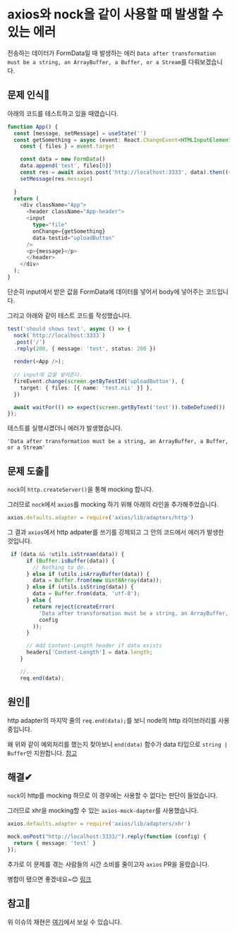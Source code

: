 # axios와 nock을 같이 사용할 때 발생할 수 있는 에러
전송하는 데이터가 FormData일 때 발생하는 에러 `Data after transformation must be a string, an ArrayBuffer, a Buffer, or a Stream`를 다뤄보겠습니다.
## 문제 인식🤥
아래의 코드를 테스트하고 있을 때였습니다.
```ts
function App() {
  const [message, setMessage] = useState('')
  const getSomething = async (event: React.ChangeEvent<HTMLInputElement>) => {
    const { files } = event.target

    const data = new FormData()
    data.append('test', files[0])
    const res = await axios.post('http://localhost:3333', data).then(({data}) => data)
    setMessage(res.message)
    
  }
  return (
    <div className="App">
      <header className="App-header">
      <input
        type="file"
        onChange={getSomething}
        data-testid="uploadButton"
      />
      <p>{message}</p>
      </header>
    </div>
  );
}
```
단순히 input에서 받은 값을 FormData에 데이터를 넣어서 body에 넣어주는 코드입니다.

그리고 아래와 같이 테스트 코드를 작성했습니다.
```ts
test('should shows text', async () => {
  nock(`http://localhost:3333`)
  .post('/')
  .reply(200, { message: 'test', status: 200 })
  
  render(<App />);
  
  // input에 값을 넣어준다.
  fireEvent.change(screen.getByTestId('uploadButton'), {
    target: { files: [{ name: 'test.nii' }] },
  })

  await waitFor(() => expect(screen.getByText('test')).toBeDefined()) 
});
```
테스트를 실행시켰더니 에러가 발생했습니다.

`'Data after transformation must be a string, an ArrayBuffer, a Buffer, or a Stream'`

## 문제 도출👀

`nock`이 `http.createServer()`을 통해 mocking 합니다. 

그러므로 `nock`에서 `axios`를 mocking 하기 위해 아래의 라인을 추가해주었습니다.
```js
axios.defaults.adapter = require('axios/lib/adapters/http')
```


그 결과 `axios`에서 http adpater를 쓰기를 강제되고 그 안의 코드에서 에러가 발생한 것입니다.

```js
 if (data && !utils.isStream(data)) {
      if (Buffer.isBuffer(data)) {
        // Nothing to do...
      } else if (utils.isArrayBuffer(data)) {
        data = Buffer.from(new Uint8Array(data));
      } else if (utils.isString(data)) {
        data = Buffer.from(data, 'utf-8');
      } else {
        return reject(createError(
          'Data after transformation must be a string, an ArrayBuffer, a Buffer, or a Stream',
          config
        ));
      }

      // Add Content-Length header if data exists
      headers['Content-Length'] = data.length;
    }

    //...
    req.end(data);
```

## 원인🎯
http adapter의 마지막 줄의 `req.end(data);`를 보니 node의 http 라이브러리를 사용 중입니다.

왜 위와 같이 예외처리를 했는지 찾아보니 `end(data)` 함수가 data 타입으로 `string | Buffer`만 지원합니다. [참고](https://nodejs.org/api/http.html#http_request_end_data_encoding_callback)


## 해결✔
`nock`이 http를 mocking 하므로 이 경우에는 사용할 수 없다는 판단이 들었습니다.

그러므로 xhr을 mocking할 수 있는 `axios-mock-dapter`를 사용했습니다.
```ts
axios.defaults.adapter = require('axios/lib/adapters/xhr')

mock.onPost("http://localhost:3333/").reply(function (config) {
  return { message: 'test' }
});

```
추가로 이 문제를 겪는 사람들의 시간 소비를 줄이고자 `axios` PR을 올렸습니다. 

병합이 됐으면 좋겠네요~😊 [링크](https://github.com/axios/axios/pull/3619)

## 참고💎
위 이슈의 재현은 [여기](https://github.com/qkreltms/axios-with-http-adapter)에서 보실 수 있습니다.
